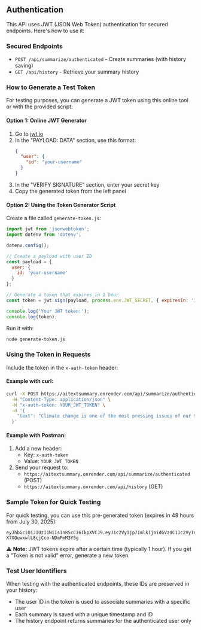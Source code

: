 ## Authentication

This API uses JWT (JSON Web Token) authentication for secured endpoints. Here's how to use it:

### Secured Endpoints
- `POST /api/summarize/authenticated` - Create summaries (with history saving)
- `GET /api/history` - Retrieve your summary history

### How to Generate a Test Token

For testing purposes, you can generate a JWT token using this online tool or with the provided script:

#### Option 1: Online JWT Generator
1. Go to [jwt.io](https://jwt.io/)
2. In the "PAYLOAD: DATA" section, use this format:
   ```json
   {
     "user": {
       "id": "your-username"
     }
   }
   ```
3. In the "VERIFY SIGNATURE" section, enter your secret key
4. Copy the generated token from the left panel

#### Option 2: Using the Token Generator Script
Create a file called `generate-token.js`:

```javascript
import jwt from 'jsonwebtoken';
import dotenv from 'dotenv';

dotenv.config();

// Create a payload with user ID
const payload = {
  user: {
    id: 'your-username'
  }
};

// Generate a token that expires in 1 hour
const token = jwt.sign(payload, process.env.JWT_SECRET, { expiresIn: '1h' });

console.log('Your JWT token:');
console.log(token);
```

Run it with:
```bash
node generate-token.js
```

### Using the Token in Requests

Include the token in the `x-auth-token` header:

#### Example with curl:
```bash
curl -X POST https://aitextsummary.onrender.com/api/summarize/authenticated \
  -H "Content-Type: application/json" \
  -H "x-auth-token: YOUR_JWT_TOKEN" \
  -d '{
    "text": "Climate change is one of the most pressing issues of our time..."
  }'
```

#### Example with Postman:
1. Add a new header:
   - Key: `x-auth-token`
   - Value: `YOUR_JWT_TOKEN`
2. Send your request to:
   - `https://aitextsummary.onrender.com/api/summarize/authenticated` (POST)
   - `https://aitextsummary.onrender.com/api/history` (GET)

### Sample Token for Quick Testing

For quick testing, you can use this pre-generated token (expires in 48 hours from July 30, 2025):

```
eyJhbGciOiJIUzI1NiIsInR5cCI6IkpXVCJ9.eyJ1c2VyIjp7ImlkIjoidGVzdC11c2VyIn0sImlhdCI6MTc1MzkwMDg3NCwiZXhwIjoxNzU0MDczNjc0fQ.L7xKW7MX2sgXl6N-X7XQuwxwlL8cjCco-NDmPmM3Y5g
```

⚠️ **Note:** JWT tokens expire after a certain time (typically 1 hour). If you get a "Token is not valid" error, generate a new token.

### Test User Identifiers

When testing with the authenticated endpoints, these IDs are preserved in your history:
- The user ID in the token is used to associate summaries with a specific user
- Each summary is saved with a unique timestamp and ID
- The history endpoint returns summaries for the authenticated user only